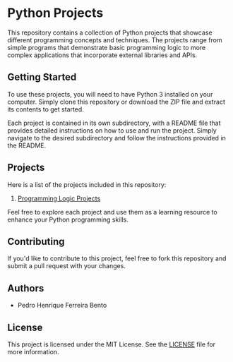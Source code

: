 # Python Projects

This repository contains a collection of Python projects that showcase different programming concepts and techniques. The projects range from simple programs that demonstrate basic programming logic to more complex applications that incorporate external libraries and APIs.

## Getting Started

To use these projects, you will need to have Python 3 installed on your computer. Simply clone this repository or download the ZIP file and extract its contents to get started.

Each project is contained in its own subdirectory, with a README file that provides detailed instructions on how to use and run the project. Simply navigate to the desired subdirectory and follow the instructions provided in the README.

## Projects

Here is a list of the projects included in this repository:

1. [Programming Logic Projects](1-programming-logic-projects/README.md)

Feel free to explore each project and use them as a learning resource to enhance your Python programming skills.

## Contributing

If you'd like to contribute to this project, feel free to fork this repository and submit a pull request with your changes.

## Authors

- Pedro Henrique Ferreira Bento

## License

This project is licensed under the MIT License. See the [LICENSE](LICENSE) file for more information.

